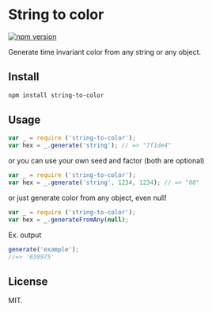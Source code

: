 # String to color

[![npm version](https://badge.fury.io/js/string-to-color.svg)](https://badge.fury.io/js/string-to-color)

Generate time invariant color from any string or any object.

## Install

```bash
npm install string-to-color
```

## Usage

```js
var _ = require ('string-to-color');
var hex = _.generate('string'); // => "7f1de4"
```

or you can use your own seed and factor (both are optional)

```js
var _ = require ('string-to-color');
var hex = _.generate('string', 1234, 1234); // => "00"
```

or just generate color from any object, even null!

```js
var _ = require ('string-to-color');
var hex = _.generateFromAny(null);
```

Ex. output

```js
generate('example');
//=> '659975'
```

## License

MIT.
